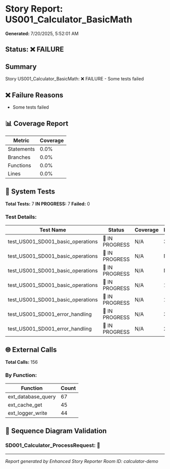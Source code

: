 # Story Report: US001_Calculator_BasicMath

**Generated:** 7/20/2025, 5:52:01 AM

## Status: ❌ FAILURE

## Summary

Story US001_Calculator_BasicMath: ❌ FAILURE - Some tests failed

## ❌ Failure Reasons

- Some tests failed

## 📊 Coverage Report

| Metric | Coverage |
|--------|----------|
| Statements | 0.0% |
| Branches | 0.0% |
| Functions | 0.0% |
| Lines | 0.0% |

## 🧪 System Tests

**Total Tests:** 7
**IN PROGRESS:** 7
**Failed:** 0

### Test Details:

| Test Name | Status | Coverage | Duration |
|-----------|--------|----------|----------|
| test_US001_SD001_basic_operations | 🔄 IN PROGRESS | N/A | 3ms |
| test_US001_SD001_basic_operations | 🔄 IN PROGRESS | N/A | N/A |
| test_US001_SD001_basic_operations | 🔄 IN PROGRESS | N/A | N/A |
| test_US001_SD001_basic_operations | 🔄 IN PROGRESS | N/A | 1ms |
| test_US001_SD001_basic_operations | 🔄 IN PROGRESS | N/A | 1ms |
| test_US001_SD001_error_handling | 🔄 IN PROGRESS | N/A | 30ms |
| test_US001_SD001_error_handling | 🔄 IN PROGRESS | N/A | 2ms |

## 🌐 External Calls

**Total Calls:** 156

### By Function:

| Function | Count |
|----------|-------|
| ext_database_query | 67 |
| ext_cache_get | 45 |
| ext_logger_write | 44 |

## 📐 Sequence Diagram Validation

### SD001_Calculator_ProcessRequest: 🔄

---

*Report generated by Enhanced Story Reporter*
*Room ID: calculator-demo*
